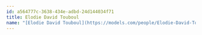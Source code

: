```yaml
---
id: a564777c-3638-434e-adbd-24d144034f71
title: Elodie David Touboul
name: "[Elodie David Touboul](https://models.com/people/Elodie-David-Touboul)"
---
```


